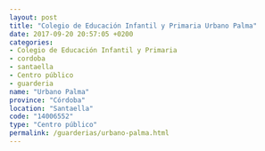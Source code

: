 ```yaml
---
layout: post
title: "Colegio de Educación Infantil y Primaria Urbano Palma"
date: 2017-09-20 20:57:05 +0200
categories:
- Colegio de Educación Infantil y Primaria
- cordoba
- santaella
- Centro público
- guarderia
name: "Urbano Palma"
province: "Córdoba"
location: "Santaella"
code: "14006552"
type: "Centro público"
permalink: /guarderias/urbano-palma.html
---
```

